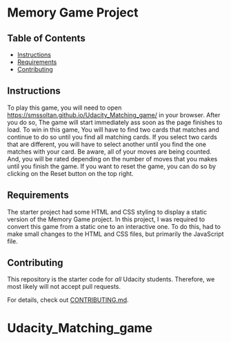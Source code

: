 # Memory Game Project

## Table of Contents

* [Instructions](#instructions)
* [Requirements](#requirements)
* [Contributing](#contributing)


## Instructions

To play this game, you will need to open https://smssoltan.github.io/Udacity_Matching_game/ in your browser. After you do so,
The game will start immediately ass soon as the page finishes to load. To win in this game,
You will have to find two cards that matches and continue to do so until you find all matching cards.
If you select two cards that are different, you will have to select another until you find the one matches
with your card. Be aware, all of your moves are being counted. And, you will be rated depending on the 
number of moves that you makes until you finish the game. If you want to reset the game, you can do so
by clicking on the Reset button on the top right.


## Requirements

The starter project had some HTML and CSS styling to display a static version of the Memory Game project. In this project, I was required to convert this game from a static one to an interactive one. To do this, had to make small changes to the HTML and CSS files, but primarily the JavaScript file.


## Contributing

This repository is the starter code for _all_ Udacity students. Therefore, we most likely will not accept pull requests.

For details, check out [CONTRIBUTING.md](CONTRIBUTING.md).
# Udacity_Matching_game

